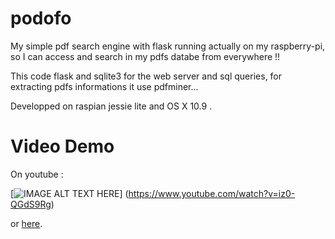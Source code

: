 # podofo
My simple pdf search engine with flask running actually on my raspberry-pi, so I can access and search in my pdfs databe from everywhere !!

This code flask and sqlite3 for the web server and sql queries, for extracting pdfs informations it use pdfminer...

Developped on raspian jessie lite and OS X 10.9 .

# Video Demo
On youtube :

[![IMAGE ALT TEXT HERE](https://img.youtube.com/vi/iz0-QGdS9Rg/0.jpg)]
(https://www.youtube.com/watch?v=iz0-QGdS9Rg)

or [here](orissermaroix.url.ph/?p=tfidf_pdf_search_engine "tf-idf pdf search engine").
